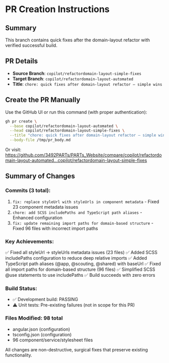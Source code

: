# PR Creation Instructions

## Summary
This branch contains quick fixes after the domain-layout refactor with verified successful build.

## PR Details
- **Source Branch**: `copilot/refactordomain-layout-simple-fixes`
- **Target Branch**: `copilot/refactordomain-layout-automated`
- **Title**: `chore: quick fixes after domain-layout refactor — simple wins`

## Create the PR Manually

Use the GitHub UI or run this command (with proper authentication):

```bash
gh pr create \
  --base copilot/refactordomain-layout-automated \
  --head copilot/refactordomain-layout-simple-fixes \
  --title "chore: quick fixes after domain-layout refactor — simple wins" \
  --body-file /tmp/pr_body.md
```

Or visit: https://github.com/3492PARTs/PARTs_Website/compare/copilot/refactordomain-layout-automated...copilot/refactordomain-layout-simple-fixes

## Summary of Changes

### Commits (3 total):
1. `fix: replace styleUrl with styleUrls in component metadata` - Fixed 23 component metadata issues
2. `chore: add SCSS includePaths and TypeScript path aliases` - Enhanced configuration
3. `fix: update remaining import paths for domain-based structure` - Fixed 96 files with incorrect import paths

### Key Achievements:
✅ Fixed all styleUrl → styleUrls metadata issues (23 files)
✅ Added SCSS includePaths configuration to reduce deep relative imports
✅ Added TypeScript path aliases (@app, @scouting, @shared) with baseUrl
✅ Fixed all import paths for domain-based structure (96 files)
✅ Simplified SCSS @use statements to use includePaths
✅ Build succeeds with zero errors

### Build Status:
- ✅ Development build: PASSING
- ⚠️ Unit tests: Pre-existing failures (not in scope for this PR)

### Files Modified: 98 total
- angular.json (configuration)
- tsconfig.json (configuration)
- 96 component/service/stylesheet files

All changes are non-destructive, surgical fixes that preserve existing functionality.
